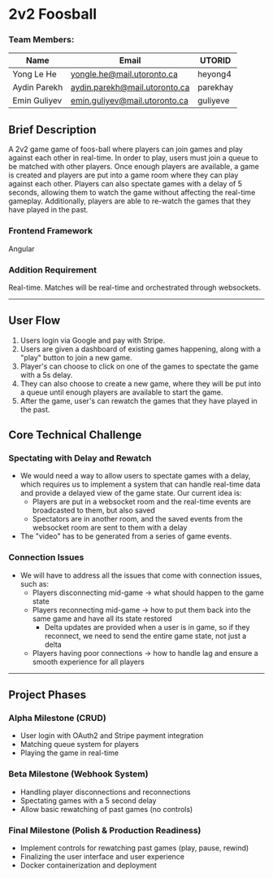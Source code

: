 # 2v2 Foosball

### Team Members:

| Name         | Email                         | UTORID   |
| ------------ | ----------------------------- | -------- |
| Yong Le He   | yongle.he@mail.utoronto.ca    | heyong4  |
| Aydin Parekh | aydin.parekh@mail.utoronto.ca | parekhay |
| Emin Guliyev | emin.guliyev@mail.utoronto.ca | guliyeve |

## Brief Description

A 2v2 game game of foos-ball where players can join games and play against each other in real-time. In order to play, users must join a queue to be matched with other players. Once enough players are available, a game is created and players are put into a game room where they can play against each other. Players can also spectate games with a delay of 5 seconds, allowing them to watch the game without affecting the real-time gameplay. Additionally, players are able to re-watch the games that they have played in the past.

### Frontend Framework

Angular

### Addition Requirement

Real-time. Matches will be real-time and orchestrated through websockets.

---

## User Flow

1. Users login via Google and pay with Stripe.
2. Users are given a dashboard of existing games happening, along with a "play" button to join a new game.
3. Player's can choose to click on one of the games to spectate the game with a 5s delay.
4. They can also choose to create a new game, where they will be put into a queue until enough players are available to start the game.
5. After the game, user's can rewatch the games that they have played in the past.

## Core Technical Challenge

### Spectating with Delay and Rewatch

- We would need a way to allow users to spectate games with a delay, which requires us to implement a system that can handle real-time data and provide a delayed view of the game state. Our current idea is:
  - Players are put in a websocket room and the real-time events are broadcasted to them, but also saved
  - Spectators are in another room, and the saved events from the websocket room are sent to them with a delay
- The "video" has to be generated from a series of game events.

### Connection Issues

- We will have to address all the issues that come with connection issues, such as:
  - Players disconnecting mid-game -> what should happen to the game state
  - Players reconnecting mid-game -> how to put them back into the same game and have all its state restored
    - Delta updates are provided when a user is in game, so if they reconnect, we need to send the entire game state, not just a delta
  - Players having poor connections -> how to handle lag and ensure a smooth experience for all players

---

## Project Phases

### Alpha Milestone (CRUD)

- User login with OAuth2 and Stripe payment integration
- Matching queue system for players
- Playing the game in real-time

### Beta Milestone (Webhook System)

- Handling player disconnections and reconnections
- Spectating games with a 5 second delay
- Allow basic rewatching of past games (no controls)

### Final Milestone (Polish & Production Readiness)

- Implement controls for rewatching past games (play, pause, rewind)
- Finalizing the user interface and user experience
- Docker containerization and deployment
